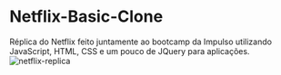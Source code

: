 # Netflix-Basic-Clone

Réplica do Netflix feito juntamente ao bootcamp da Impulso utilizando JavaScript, HTML, CSS e um pouco de JQuery para aplicações.
![netflix-replica](https://user-images.githubusercontent.com/82482738/138565197-cf91cde9-b5ef-4b7d-8c07-c21bfeece3c9.png)
